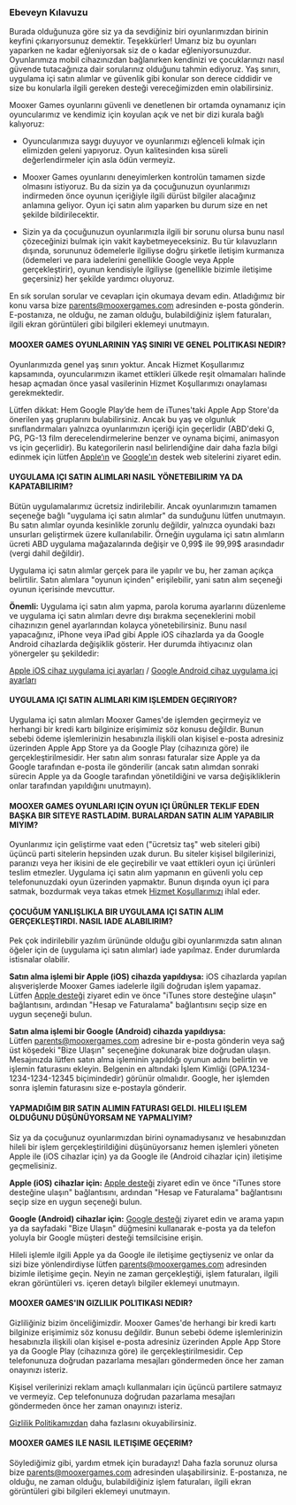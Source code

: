### Ebeveyn Kılavuzu

Burada olduğunuza göre siz ya da sevdiğiniz biri oyunlarımızdan birinin keyfini çıkarıyorsunuz demektir. Teşekkürler! Umarız biz bu oyunları yaparken ne kadar eğleniyorsak siz de o kadar eğleniyorsunuzdur.
Oyunlarımıza mobil cihazınızdan bağlanırken kendinizi ve çocuklarınızı nasıl güvende tutacağınıza dair sorularınız olduğunu tahmin ediyoruz. Yaş sınırı, uygulama içi satın alımlar ve güvenlik gibi konular son derece ciddidir ve size bu konularla ilgili gereken desteği vereceğimizden emin olabilirsiniz.

Mooxer Games oyunlarını güvenli ve denetlenen bir ortamda oynamanız için oyuncularımız ve kendimiz için koyulan açık ve net bir dizi kurala bağlı kalıyoruz:

- Oyuncularımıza saygı duyuyor ve oyunlarımızı eğlenceli kılmak için elimizden geleni yapıyoruz. Oyun kalitesinden kısa süreli değerlendirmeler için asla ödün vermeyiz.

- Mooxer Games oyunlarını deneyimlerken kontrolün tamamen sizde olmasını istiyoruz. Bu da sizin ya da çocuğunuzun oyunlarımızı indirmeden önce oyunun içeriğiyle ilgili dürüst bilgiler alacağınız anlamına geliyor. Oyun içi satın alım yaparken bu durum size en net şekilde bildirilecektir.

- Sizin ya da çocuğunuzun oyunlarımızla ilgili bir sorunu olursa bunu nasıl çözeceğinizi bulmak için vakit kaybetmeyeceksiniz. Bu tür kılavuzların dışında, sorununuz ödemelerle ilgiliyse doğru şirketle iletişim kurmanıza (ödemeleri ve para iadelerini genellikle Google veya Apple gerçekleştirir), oyunun kendisiyle ilgiliyse (genellikle bizimle iletişime geçersiniz) her şekilde yardımcı oluyoruz.

En sık sorulan sorular ve cevapları için okumaya devam edin. Atladığımız bir konu varsa bize [parents@mooxergames.com](mailto:parents@mooxergames.com) adresinden e-posta gönderin. E-postanıza, ne olduğu, ne zaman olduğu, bulabildiğiniz işlem faturaları, ilgili ekran görüntüleri gibi bilgileri eklemeyi unutmayın.

#### MOOXER GAMES OYUNLARININ YAŞ SINIRI VE GENEL POLITIKASI NEDIR?

Oyunlarımızda genel yaş sınırı yoktur. Ancak Hizmet Koşullarımız kapsamında, oyuncularımızın ikamet ettikleri ülkede reşit olmamaları halinde hesap açmadan önce yasal vasilerinin Hizmet Koşullarımızı onaylaması gerekmektedir.

Lütfen dikkat: Hem Google Play’de hem de iTunes'taki Apple App Store'da önerilen yaş gruplarını bulabilirsiniz. Ancak bu yaş ve olgunluk sınıflandırmaları yalnızca oyunlarımızın içeriği için geçerlidir (ABD'deki G, PG, PG-13 film derecelendirmelerine benzer ve oynama biçimi, animasyon vs için geçerlidir). Bu kategorilerin nasıl belirlendiğine dair daha fazla bilgi edinmek için lütfen [Apple‘ın](https://itunes.apple.com/WebObjects/MZStore.woa/wa/appRatings?ratingSystem=appsApple) ve [Google'ın](https://support.google.com/googleplay/answer/1075738?hl=en) destek web sitelerini ziyaret edin.

#### UYGULAMA IÇI SATIN ALIMLARI NASIL YÖNETEBILIRIM YA DA KAPATABILIRIM?

Bütün uygulamalarımız ücretsiz indirilebilir. Ancak oyunlarımızın tamamen seçeneğe bağlı "uygulama içi satın alımlar" da sunduğunu lütfen unutmayın. Bu satın alımlar oyunda kesinlikle zorunlu değildir, yalnızca oyundaki bazı unsurları geliştirmek üzere kullanılabilir. Örneğin uygulama içi satın alımların ücreti ABD uygulama mağazalarında değişir ve 0,99$ ile 99,99$ arasındadır (vergi dahil değildir).

Uygulama içi satın alımlar gerçek para ile yapılır ve bu, her zaman açıkça belirtilir. Satın alımlara "oyunun içinden" erişilebilir, yani satın alım seçeneği oyunun içerisinde mevcuttur.

**Önemli:** Uygulama içi satın alım yapma, parola koruma ayarlarını düzenleme ve uygulama içi satın alımları devre dışı bırakma seçeneklerini mobil cihazınızın genel ayarlarından kolayca yönetebilirsiniz. Bunu nasıl yapacağınız, iPhone veya iPad gibi Apple iOS cihazlarda ya da Google Android cihazlarda değişiklik gösterir. Her durumda ihtiyacınız olan yönergeler şu şekildedir:

[Apple iOS cihaz uygulama içi ayarları](https://support.apple.com/tr-tr/HT204396) / [Google Android cihaz uygulama içi ayarları](https://support.google.com/googleplay/answer/1626831?hl=tr)

#### UYGULAMA IÇI SATIN ALIMLARI KIM IŞLEMDEN GEÇIRIYOR?

Uygulama içi satın alımları Mooxer Games'de işlemden geçirmeyiz ve herhangi bir kredi kartı bilginize erişimimiz söz konusu değildir. Bunun sebebi ödeme işlemlerinizin hesabınızla ilişkili olan kişisel e-posta adresiniz üzerinden Apple App Store ya da Google Play (cihazınıza göre) ile gerçekleştirilmesidir. Her satın alım sonrası faturalar size Apple ya da Google tarafından e-posta ile gönderilir (ancak satın alımdan sonraki sürecin Apple ya da Google tarafından yönetildiğini ve varsa değişikliklerin onlar tarafından yapıldığını unutmayın).

#### MOOXER GAMES OYUNLARI IÇIN OYUN IÇI ÜRÜNLER TEKLIF EDEN BAŞKA BIR SITEYE RASTLADIM. BURALARDAN SATIN ALIM YAPABILIR MIYIM?

Oyunlarımız için geliştirme vaat eden ("ücretsiz taş" web siteleri gibi) üçüncü parti sitelerin hepsinden uzak durun. Bu siteler kişisel bilgilerinizi, paranızı veya her ikisini de ele geçirebilir ve vaat ettikleri oyun içi ürünleri teslim etmezler. Uygulama içi satın alım yapmanın en güvenli yolu cep telefonunuzdaki oyun üzerinden yapmaktır. Bunun dışında oyun içi para satmak, bozdurmak veya takas etmek [Hizmet Koşullarımızı](termsOfService) ihlal eder.

#### ÇOCUĞUM YANLIŞLIKLA BIR UYGULAMA IÇI SATIN ALIM GERÇEKLEŞTIRDI. NASIL IADE ALABILIRIM?

Pek çok indirilebilir yazılım ürününde olduğu gibi oyunlarımızda satın alınan öğeler için de (uygulama içi satın alımlar) iade yapılmaz. Ender durumlarda istisnalar olabilir.

**Satın alma işlemi bir Apple (iOS) cihazda yapıldıysa:**
iOS cihazlarda yapılan alışverişlerde Mooxer Games iadelerle ilgili doğrudan işlem yapamaz. Lütfen [Apple desteği](https://support.apple.com/itunes) ziyaret edin ve önce "iTunes store desteğine ulaşın" bağlantısını, ardından "Hesap ve Faturalama" bağlantısını seçip size en uygun seçeneği bulun.

**Satın alma işlemi bir Google (Android) cihazda yapıldıysa:**
Lütfen [parents@mooxergames.com](mailto:parents@mooxergames.com) adresine bir e-posta gönderin veya  sağ üst köşedeki "Bize Ulaşın" seçeneğine dokunarak bize doğrudan ulaşın. Mesajınızda lütfen satın alma işleminin yapıldığı oyunun adını belirtin ve işlemin faturasını ekleyin. Belgenin en altındaki İşlem Kimliği (GPA.1234-1234-1234-12345 biçimindedir) görünür olmalıdır. Google, her işlemden sonra işlemin faturasını size e-postayla gönderir.

#### YAPMADIĞIM BIR SATIN ALIMIN FATURASI GELDI. HILELI IŞLEM OLDUĞUNU DÜŞÜNÜYORSAM NE YAPMALIYIM?

Siz ya da çocuğunuz oyunlarımızdan birini oynamadıysanız ve hesabınızdan hileli bir işlem gerçekleştirildiğini düşünüyorsanız hemen işlemleri yöneten Apple ile (iOS cihazlar için) ya da Google ile (Android cihazlar için) iletişime geçmelisiniz.

**Apple (iOS) cihazlar için:**
[Apple desteği](https://support.apple.com/itunes) ziyaret edin ve önce "iTunes store desteğine ulaşın" bağlantısını, ardından "Hesap ve Faturalama" bağlantısını seçip size en uygun seçeneği bulun.

**Google (Android) cihazlar için:**
[Google desteği](https://support.google.com/googleplay/?hl=en#topic=3364260) ziyaret edin ve arama yapın ya da sayfadaki "Bize Ulaşın" düğmesini kullanarak e-posta ya da telefon yoluyla bir Google müşteri desteği temsilcisine erişin.

Hileli işlemle ilgili Apple ya da Google ile iletişime geçtiyseniz ve onlar da sizi bize yönlendirdiyse lütfen [parents@mooxergames.com](mailto:parents@mooxergames.com) adresinden bizimle iletişime geçin. Neyin ne zaman gerçekleştiği, işlem faturaları, ilgili ekran görüntüleri vs. içeren detaylı bilgiler eklemeyi unutmayın.


#### MOOXER GAMES'IN GIZLILIK POLITIKASI NEDIR?

Gizliliğiniz bizim önceliğimizdir. Mooxer Games'de herhangi bir kredi kartı bilginize erişimimiz söz konusu değildir. Bunun sebebi ödeme işlemlerinizin hesabınızla ilişkili olan kişisel e-posta adresiniz üzerinden Apple App Store ya da Google Play (cihazınıza göre) ile gerçekleştirilmesidir. Cep telefonunuza doğrudan pazarlama mesajları göndermeden önce her zaman onayınızı isteriz.

Kişisel verilerinizi reklam amaçlı kullanmaları için üçüncü partilere satmayız ve vermeyiz. Cep telefonunuza doğrudan pazarlama mesajları göndermeden önce her zaman onayınızı isteriz.

[Gizlilik Politikamızdan](privacyPolicy) daha fazlasını okuyabilirsiniz.

#### MOOXER GAMES ILE NASIL ILETIŞIME GEÇERIM?

Söylediğimiz gibi, yardım etmek için buradayız! Daha fazla sorunuz olursa bize [parents@mooxergames.com](mailto:parents@mooxergames.com) adresinden ulaşabilirsiniz. E-postanıza, ne olduğu, ne zaman olduğu, bulabildiğiniz işlem faturaları, ilgili ekran görüntüleri gibi bilgileri eklemeyi unutmayın.


